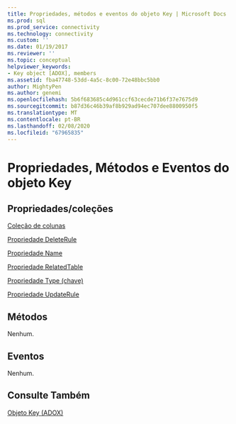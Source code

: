 ```yaml
---
title: Propriedades, métodos e eventos do objeto Key | Microsoft Docs
ms.prod: sql
ms.prod_service: connectivity
ms.technology: connectivity
ms.custom: ''
ms.date: 01/19/2017
ms.reviewer: ''
ms.topic: conceptual
helpviewer_keywords:
- Key object [ADOX], members
ms.assetid: fba47748-53dd-4a5c-8c00-72e48bbc5bb0
author: MightyPen
ms.author: genemi
ms.openlocfilehash: 5b6f683685c4d961ccf63cecde71b6f37e7675d9
ms.sourcegitcommit: b87d36c46b39af8b929ad94ec707dee8800950f5
ms.translationtype: MT
ms.contentlocale: pt-BR
ms.lasthandoff: 02/08/2020
ms.locfileid: "67965835"
---
```

# <a name="key-object-properties-methods-and-events"></a>Propriedades, Métodos e Eventos do objeto Key
## <a name="propertiescollections"></a>Propriedades/coleções  
 [Coleção de colunas](../../../ado/reference/adox-api/columns-collection-adox.md)  
  
 [Propriedade DeleteRule](../../../ado/reference/adox-api/deleterule-property-adox.md)  
  
 [Propriedade Name](../../../ado/reference/adox-api/name-property-adox.md)  
  
 [Propriedade RelatedTable](../../../ado/reference/adox-api/relatedtable-property-adox.md)  
  
 [Propriedade Type (chave)](../../../ado/reference/adox-api/type-property-key-adox.md)  
  
 [Propriedade UpdateRule](../../../ado/reference/adox-api/updaterule-property-adox.md)  
  
## <a name="methods"></a>Métodos  
 Nenhum.  
  
## <a name="events"></a>Eventos  
 Nenhum.  
  
## <a name="see-also"></a>Consulte Também  
 [Objeto Key (ADOX)](../../../ado/reference/adox-api/key-object-adox.md)
